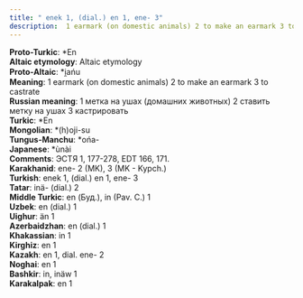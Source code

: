 ```yaml
---
title: " enek 1, (dial.) en 1, ene- 3"
description:  1 earmark (on domestic animals) 2 to make an earmark 3 to castrate
---
```


<strong>Proto-Turkic</strong>:  *En<br>
<strong>Altaic etymology</strong>:  Altaic etymology<br>
<strong> Proto-Altaic</strong>:  *i̯ańu<br>
<strong>Meaning</strong>:  1 earmark (on domestic animals) 2 to make an earmark 3 to castrate<br>
<strong>Russian meaning</strong>:  1 метка на ушах (домашних животных) 2 ставить метку на ушах 3 кастрировать<br>
<strong>Turkic</strong>:  *En<br>
<strong>Mongolian</strong>:  *(h)oji-su<br>
<strong>Tungus-Manchu</strong>:  *ońa-<br>
<strong>Japanese</strong>:  *ùnài<br>
<strong>Comments</strong>:  ЭСТЯ 1, 177-278, EDT 166, 171.<br>
<strong>Karakhanid</strong>:  ene- 2 (MK), 3 (MK - Kypch.)<br>
<strong>Turkish</strong>:  enek 1, (dial.) en 1, ene- 3<br>
<strong>Tatar</strong>:  inä- (dial.) 2<br>
<strong>Middle Turkic</strong>:  en (Буд.), in (Pav. C.) 1<br>
<strong>Uzbek</strong>:  en (dial.) 1<br>
<strong>Uighur</strong>:  än 1<br>
<strong>Azerbaidzhan</strong>:  en (dial.) 1<br>
<strong>Khakassian</strong>:  in 1<br>
<strong>Kirghiz</strong>:  en 1<br>
<strong>Kazakh</strong>:  en 1, dial. ene- 2<br>
<strong>Noghai</strong>:  en 1<br>
<strong>Bashkir</strong>:  in, inäw 1<br>
<strong>Karakalpak</strong>:  en 1<br>


